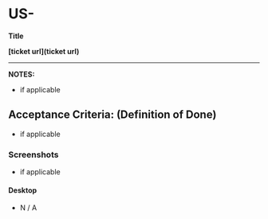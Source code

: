# US-<ticket id>

**Title**

**[ticket url](ticket url)**

---

**NOTES:**
* if applicable

## Acceptance Criteria: (Definition of Done)
* if applicable

### Screenshots
* if applicable


#### Desktop

- N / A
